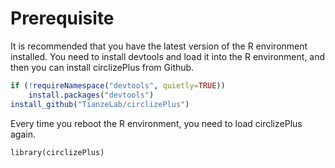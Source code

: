 # Prerequisite
It is recommended that you have the latest version of the R environment installed.
You need to install devtools and load it into the R environment, and then you can install circlizePlus from Github.
```R
if (!requireNamespace("devtools", quietly=TRUE))
    install.packages("devtools")
install_github("TianzeLab/circlizePlus")
```

Every time you reboot the R environment, you need to load circlizePlus again.

`library(circlizePlus)`